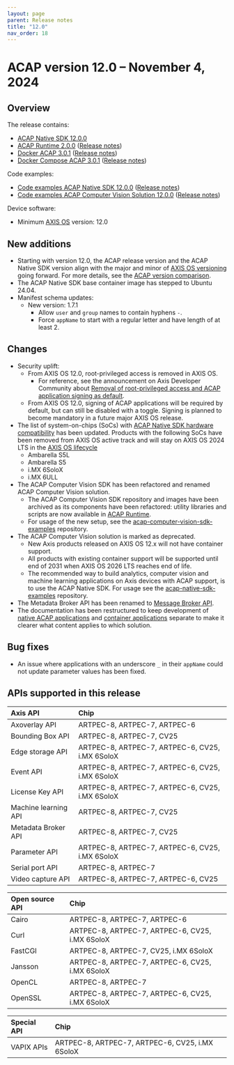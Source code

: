 ```yaml
---
layout: page
parent: Release notes
title: "12.0"
nav_order: 18
---
```


# ACAP version 12.0 – November 4, 2024

## Overview

The release contains:

- [ACAP Native SDK 12.0.0](https://github.com/AxisCommunications/acap-native-sdk/releases/tag/12.0.0)
- [ACAP Runtime 2.0.0](https://github.com/AxisCommunications/acap-runtime/tree/2.0.0)
  ([Release notes](https://github.com/AxisCommunications/acap-runtime/releases/tag/2.0.0))
- [Docker ACAP 3.0.1](https://github.com/AxisCommunications/docker-acap/tree/3.0.1)
  ([Release notes](https://github.com/AxisCommunications/docker-acap/releases/tag/3.0.1))
- [Docker Compose ACAP 3.0.1](https://github.com/AxisCommunications/docker-compose-acap/tree/3.0.1)
  ([Release notes](https://github.com/AxisCommunications/docker-compose-acap/releases/tag/3.0.1))

Code examples:

- [Code examples ACAP Native SDK 12.0.0](https://github.com/AxisCommunications/acap-native-sdk-examples/tree/12.0.0)
  ([Release notes](https://github.com/AxisCommunications/acap-native-sdk-examples/releases/tag/12.0.0))
- [Code examples ACAP Computer Vision Solution 12.0.0](https://github.com/AxisCommunications/acap-computer-vision-sdk-examples/tree/12.0.0)
  ([Release notes](https://github.com/AxisCommunications/acap-computer-vision-sdk-examples/releases/tag/12.0.0))

Device software:

- Minimum [AXIS OS](https://www.axis.com/support/device-software) version: 12.0

## New additions

- Starting with version 12.0, the ACAP release version and the ACAP Native SDK version align with the
  major and minor of [AXIS OS
versioning](https://help.axis.com/en-us/axis-os#axis-os-versioning) going forward.
For more details, see the [ACAP version
comparison](../introduction/acap-version-comparison#acap-version-12).
- The ACAP Native SDK base container image has stepped to Ubuntu 24.04.
- Manifest schema updates:
  - New version: 1.7.1
    - Allow `user` and `group` names to contain hyphens `-`.
    - Force `appName` to start with a regular letter and have length of at least 2.

## Changes

- Security uplift:
  - From AXIS OS 12.0, root-privileged access is removed in AXIS OS.
    - For reference, see the announcement on Axis Developer Community about
      [Removal of root-privileged access and ACAP application signing as
default](https://www.axis.com/developer-community/news/axis-os-root-acap-signing).
  - From AXIS OS 12.0, signing of ACAP applications will be required by
    default, but can still be disabled with a toggle. Signing is planned to
    become mandatory in a future major AXIS OS release.
- The list of system-on-chips (SoCs) with [ACAP Native SDK hardware
  compatibility](../axis-devices-and-compatibility/#acap-native-sdk-hardware-compatibility)
has been updated. Products with the following SoCs have been removed from AXIS OS active track
and will stay on AXIS OS 2024 LTS in the [AXIS OS
lifecycle](https://help.axis.com/en-us/axis-os#axis-os-lifecycle)
  - Ambarella S5L
  - Ambarella S5
  - i.MX 6SoloX
  - i.MX 6ULL
- The ACAP Computer Vision SDK has been refactored and renamed ACAP Computer
  Vision solution.
  - The ACAP Computer Vision SDK repository and images have been archived as
    its components have been refactored: utility libraries and scripts are now
available in [ACAP
Runtime](https://github.com/AxisCommunications/acap-runtime).
  - For usage of the new setup, see the
    [acap-computer-vision-sdk-examples](https://github.com/AxisCommunications/acap-computer-vision-sdk-examples)
repository.
- The ACAP Computer Vision solution is marked as deprecated.
  - New Axis products released on AXIS OS 12.x will not have container support.
  - All products with existing container support will be supported until end of
    2031 when AXIS OS 2026 LTS reaches end of life.
  - The recommended way to build analytics, computer vision and machine
    learning applications on Axis devices with ACAP support, is to use the ACAP
    Native SDK. For usage see the
    [acap-native-sdk-examples](https://github.com/AxisCommunications/acap-native-sdk-examples)
    repository.
- The Metadata Broker API has been renamed to [Message Broker
  API](../api/src/api/message-broker/html/index.html).
- The documentation has been restructured to keep development of [native ACAP
  applications](../develop) and [container
applications](../develop-container-applications) separate to make it clearer
what content applies to which solution.

## Bug fixes

- An issue where applications with an underscore `_` in their `appName` could
  not update parameter values has been fixed.

## APIs supported in this release

Axis API             | Chip
:--                  | :--
Axoverlay API        | ARTPEC-8, ARTPEC-7, ARTPEC-6
Bounding Box API     | ARTPEC-8, ARTPEC-7, CV25
Edge storage API     | ARTPEC-8, ARTPEC-7, ARTPEC-6, CV25, i.MX 6SoloX
Event API            | ARTPEC-8, ARTPEC-7, ARTPEC-6, CV25, i.MX 6SoloX
License Key API      | ARTPEC-8, ARTPEC-7, ARTPEC-6, CV25, i.MX 6SoloX
Machine learning API | ARTPEC-8, ARTPEC-7, CV25
Metadata Broker API  | ARTPEC-8, ARTPEC-7, CV25
Parameter API        | ARTPEC-8, ARTPEC-7, ARTPEC-6, CV25, i.MX 6SoloX
Serial port API      | ARTPEC-8, ARTPEC-7
Video capture API    | ARTPEC-8, ARTPEC-7, ARTPEC-6, CV25

Open source API      | Chip
:--                  | :--
Cairo                | ARTPEC-8, ARTPEC-7, ARTPEC-6
Curl                 | ARTPEC-8, ARTPEC-7, ARTPEC-6, CV25, i.MX 6SoloX
FastCGI              | ARTPEC-8, ARTPEC-7, CV25, i.MX 6SoloX
Jansson              | ARTPEC-8, ARTPEC-7, ARTPEC-6, CV25, i.MX 6SoloX
OpenCL               | ARTPEC-8, ARTPEC-7
OpenSSL              | ARTPEC-8, ARTPEC-7, ARTPEC-6, CV25, i.MX 6SoloX

Special API          | Chip
:--                  | :--
VAPIX APIs           | ARTPEC-8, ARTPEC-7, ARTPEC-6, CV25, i.MX 6SoloX
